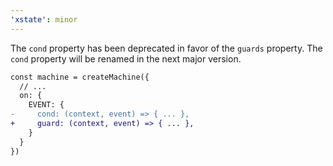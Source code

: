 ```yaml
---
'xstate': minor
---
```


The `cond` property has been deprecated in favor of the `guards` property. The `cond` property will be renamed in the next major version.

```diff
const machine = createMachine({
  // ...
  on: {
    EVENT: {
-     cond: (context, event) => { ... },
+     guard: (context, event) => { ... },
    }
  }
})
```
